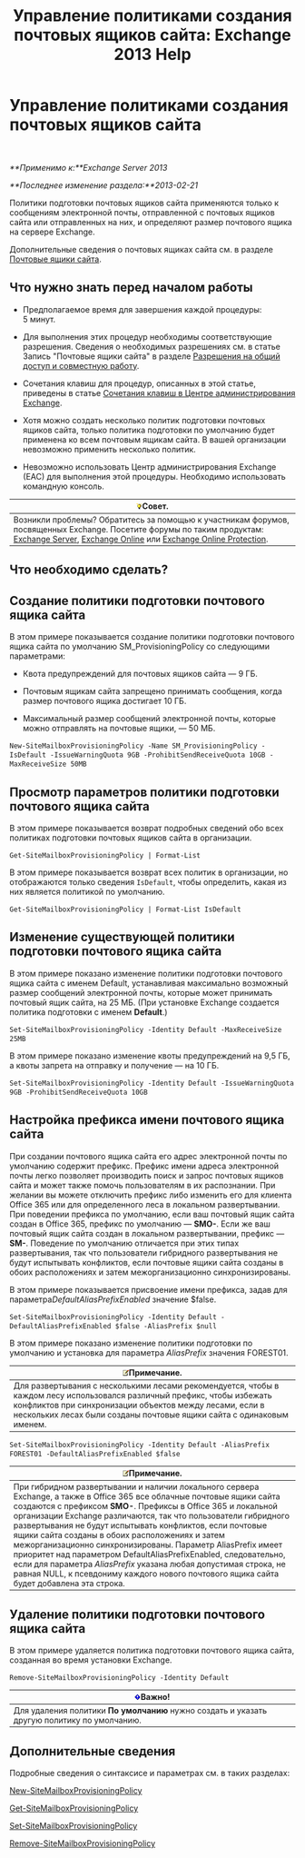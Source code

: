 ﻿---
title: 'Управление политиками создания почтовых ящиков сайта: Exchange 2013 Help'
TOCTitle: Управление политиками создания почтовых ящиков сайта
ms:assetid: 2f160d1a-a031-461f-8d29-c9cd49ca1645
ms:mtpsurl: https://technet.microsoft.com/ru-ru/library/JJ710340(v=EXCHG.150)
ms:contentKeyID: 50487736
ms.date: 04/30/2018
mtps_version: v=EXCHG.150
ms.translationtype: HT
---

# Управление политиками создания почтовых ящиков сайта

 

_**Применимо к:**Exchange Server 2013_

_**Последнее изменение раздела:**2013-02-21_

Политики подготовки почтовых ящиков сайта применяются только к сообщениям электронной почты, отправленной с почтовых ящиков сайта или отправленных на них, и определяют размер почтового ящика на сервере Exchange.

Дополнительные сведения о почтовых ящиках сайта см. в разделе [Почтовые ящики сайта](site-mailboxes-exchange-2013-help.md).

## Что нужно знать перед началом работы

  - Предполагаемое время для завершения каждой процедуры: 5 минут.

  - Для выполнения этих процедур необходимы соответствующие разрешения. Сведения о необходимых разрешениях см. в статье Запись "Почтовые ящики сайта" в разделе [Разрешения на общий доступ и совместную работу](sharing-and-collaboration-permissions-exchange-2013-help.md).

  - Сочетания клавиш для процедур, описанных в этой статье, приведены в статье [Сочетания клавиш в Центре администрирования Exchange](keyboard-shortcuts-in-the-exchange-admin-center-exchange-online-protection-help.md).

  - Хотя можно создать несколько политик подготовки почтовых ящиков сайта, только политика подготовки по умолчанию будет применена ко всем почтовым ящикам сайта. В вашей организации невозможно применить несколько политик.

  - Невозможно использовать Центр администрирования Exchange (EAC) для выполнения этой процедуры. Необходимо использовать командную консоль.

<table>
<thead>
<tr class="header">
<th><img src="images/Bb124558.tip(EXCHG.150).gif" title="Совет" alt="Совет" />Совет.</th>
</tr>
</thead>
<tbody>
<tr class="odd">
<td>Возникли проблемы? Обратитесь за помощью к участникам форумов, посвященных Exchange. Посетите форумы по таким продуктам: <a href="https://go.microsoft.com/fwlink/p/?linkid=60612">Exchange Server</a>, <a href="https://go.microsoft.com/fwlink/p/?linkid=267542">Exchange Online</a> или <a href="https://go.microsoft.com/fwlink/p/?linkid=285351">Exchange Online Protection</a>.</td>
</tr>
</tbody>
</table>


## Что необходимо сделать?

## Создание политики подготовки почтового ящика сайта

В этом примере показывается создание политики подготовки почтового ящика сайта по умолчанию SM\_ProvisioningPolicy со следующими параметрами:

  - Квота предупреждений для почтовых ящиков сайта — 9 ГБ.

  - Почтовым ящикам сайта запрещено принимать сообщения, когда размер почтового ящика достигает 10 ГБ.

  - Максимальный размер сообщений электронной почты, которые можно отправлять на почтовые ящики, — 50 МБ.

<!-- end list -->

    New-SiteMailboxProvisioningPolicy -Name SM_ProvisioningPolicy -IsDefault -IssueWarningQuota 9GB -ProhibitSendReceiveQuota 10GB -MaxReceiveSize 50MB

## Просмотр параметров политики подготовки почтового ящика сайта

В этом примере показывается возврат подробных сведений обо всех политиках подготовки почтовых ящиков сайта в организации.

    Get-SiteMailboxProvisioningPolicy | Format-List

В этом примере показывается возврат всех политик в организации, но отображаются только сведения `IsDefault`, чтобы определить, какая из них является политикой по умолчанию.

    Get-SiteMailboxProvisioningPolicy | Format-List IsDefault

## Изменение существующей политики подготовки почтового ящика сайта

В этом примере показано изменение политики подготовки почтового ящика сайта с именем Default, устанавливая максимально возможный размер сообщений электронной почты, которые может принимать почтовый ящик сайта, на 25 МБ. (При установке Exchange создается политика подготовки с именем **Default**.)

    Set-SiteMailboxProvisioningPolicy -Identity Default -MaxReceiveSize 25MB

В этом примере показано изменение квоты предупреждений на 9,5 ГБ, а квоты запрета на отправку и получение — на 10 ГБ.

    Set-SiteMailboxProvisioningPolicy -Identity Default -IssueWarningQuota 9GB -ProhibitSendReceiveQuota 10GB

## Настройка префикса имени почтового ящика сайта

При создании почтового ящика сайта его адрес электронной почты по умолчанию содержит префикс. Префикс имени адреса электронной почты легко позволяет производить поиск и запрос почтовых ящиков сайта и может также помочь пользователям в их распознании. При желании вы можете отключить префикс либо изменить его для клиента Office 365 или для определенного леса в локальном развертывании. При поведении префикса по умолчанию, если ваш почтовый ящик сайта создан в Office 365, префикс по умолчанию — **SMO-**. Если же ваш почтовый ящик сайта создан в локальном развертывании, префикс — **SM-**. Поведение по умолчанию отличается при этих типах развертывания, так что пользователи гибридного развертывания не будут испытывать конфликтов, если почтовые ящики сайта созданы в обоих расположениях и затем межорганизационно синхронизированы.

В этом примере показывается присвоение имени префикса, задав для параметра*DefaultAliasPrefixEnabled* значение $false.

    Set-SiteMailboxProvisioningPolicy -Identity Default -DefaultAliasPrefixEnabled $false -AliasPrefix $null

В этом примере показано изменение политики подготовки по умолчанию и установка для параметра *AliasPrefix* значения FOREST01.

<table>
<thead>
<tr class="header">
<th><img src="images/JJ126620.note(EXCHG.150).gif" title="Примечание" alt="Примечание" />Примечание.</th>
</tr>
</thead>
<tbody>
<tr class="odd">
<td>Для развертывания с несколькими лесами рекомендуется, чтобы в каждом лесу использовался различный префикс, чтобы избежать конфликтов при синхронизации объектов между лесами, если в нескольких лесах были созданы почтовые ящики сайта с одинаковым именем.</td>
</tr>
</tbody>
</table>


    Set-SiteMailboxProvisioningPolicy -Identity Default -AliasPrefix FOREST01 -DefaultAliasPrefixEnabled $false

<table>
<thead>
<tr class="header">
<th><img src="images/JJ126620.note(EXCHG.150).gif" title="Примечание" alt="Примечание" />Примечание.</th>
</tr>
</thead>
<tbody>
<tr class="odd">
<td>При гибридном развертывании и наличии локального сервера Exchange, а также в Office 365 все облачные почтовые ящики сайта создаются с префиксом <strong>SMO-</strong>. Префиксы в Office 365 и локальной организации Exchange различаются, так что пользователи гибридного развертывания не будут испытывать конфликтов, если почтовые ящики сайта созданы в обоих расположениях и затем межорганизационно синхронизированы. Параметр AliasPrefix имеет приоритет над параметром DefaultAliasPrefixEnabled, следовательно, если для параметра <em>AliasPrefix</em> указана любая допустимая строка, не равная NULL, к псевдониму каждого нового почтового ящика сайта будет добавлена эта строка.</td>
</tr>
</tbody>
</table>


## Удаление политики подготовки почтового ящика сайта

В этом примере удаляется политика подготовки почтового ящика сайта, созданная во время установки Exchange.

    Remove-SiteMailboxProvisioningPolicy -Identity Default

<table>
<thead>
<tr class="header">
<th><img src="images/Dd876857.important(EXCHG.150).gif" title="Важно" alt="Важно" />Важно!</th>
</tr>
</thead>
<tbody>
<tr class="odd">
<td>Для удаления политики <strong>По умолчанию</strong> нужно создать и указать другую политику по умолчанию.</td>
</tr>
</tbody>
</table>


## Дополнительные сведения

Подробные сведения о синтаксисе и параметрах см. в таких разделах:

[New-SiteMailboxProvisioningPolicy](https://technet.microsoft.com/ru-ru/library/jj218647\(v=exchg.150\))

[Get-SiteMailboxProvisioningPolicy](https://technet.microsoft.com/ru-ru/library/jj218617\(v=exchg.150\))

[Set-SiteMailboxProvisioningPolicy](https://technet.microsoft.com/ru-ru/library/jj218624\(v=exchg.150\))

[Remove-SiteMailboxProvisioningPolicy](https://technet.microsoft.com/ru-ru/library/jj218672\(v=exchg.150\))

